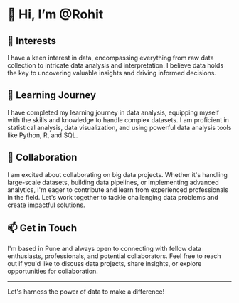 # 👋 Hi, I’m @Rohit

## 👀 Interests
I have a keen interest in data, encompassing everything from raw data collection to intricate data analysis and interpretation. I believe data holds the key to uncovering valuable insights and driving informed decisions.

## 🌱 Learning Journey
I have completed my learning journey in data analysis, equipping myself with the skills and knowledge to handle complex datasets. I am proficient in statistical analysis, data visualization, and using powerful data analysis tools like Python, R, and SQL.

## 💞️ Collaboration
I am excited about collaborating on big data projects. Whether it's handling large-scale datasets, building data pipelines, or implementing advanced analytics, I'm eager to contribute and learn from experienced professionals in the field. Let's work together to tackle challenging data problems and create impactful solutions.

## 📫 Get in Touch
I'm based in Pune and always open to connecting with fellow data enthusiasts, professionals, and potential collaborators. Feel free to reach out if you'd like to discuss data projects, share insights, or explore opportunities for collaboration.

---

Let's harness the power of data to make a difference!


<!---
Rohitwagh1406/Rohitwagh1406 is a ✨ special ✨ repository because its `README.md` (this file) appears on your GitHub profile.
You can click the Preview link to take a look at your changes.
--->
